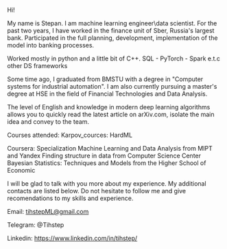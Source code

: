 Hi!

My name is Stepan. I am machine learning engineer\data scientist.
For the past two years, I have worked in the finance unit of Sber, Russia's largest bank.
Participated in the full planning, development, implementation of the model into banking processes.

Worked mostly in python and a little bit of C++.
SQL - PyTorch - Spark e.t.c other DS frameworks

Some time ago, I graduated from BMSTU with a degree in "Computer systems for industrial automation". I am also currently pursuing a master's degree at HSE in the field of Financial Technologies and Data Analysis.

The level of English and knowledge in modern deep learning algorithms allows you to quickly read the latest article on arXiv.com, isolate the main idea and convey to the team.

Courses attended:
  Karpov_cources: HardML

  Coursera: Specialization Machine Learning and Data Analysis from MIPT and Yandex
            Finding structure in data from Computer Science Center
            Bayesian Statistics: Techniques and Models from the Higher School of Economic


I will be glad to talk with you more about my experience. My additional contacts are listed below.
Do not hesitate to follow me and give recomendations to my skills and experience.

Email: tihstepML@gmail.com

Telegram: @Tihstep

Linkedin: https://www.linkedin.com/in/tihstep/
